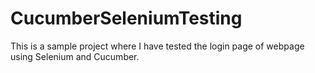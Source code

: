 # CucumberSeleniumTesting
This is a sample project where I have tested the login page of webpage using Selenium and Cucumber.
